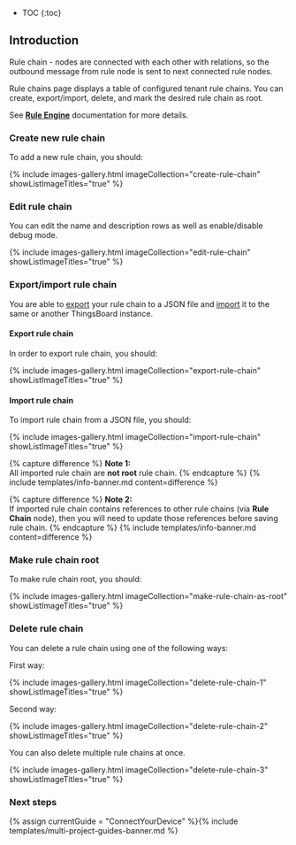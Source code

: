 
* TOC
{:toc}

## Introduction

Rule chain - nodes are connected with each other with relations, so the outbound message from rule node is sent to next connected rule nodes.

Rule chains page displays a table of configured tenant rule chains.
You can create, export/import, delete, and mark the desired rule chain as root.

See [**Rule Engine**](/docs/{{docsPrefix}}user-guide/rule-engine-2-0/re-getting-started/) documentation for more details.

### Create new rule chain

To add a new rule chain, you should:

{% include images-gallery.html imageCollection="create-rule-chain" showListImageTitles="true" %}

### Edit rule chain

You can edit the name and description rows as well as enable/disable debug mode.

{% include images-gallery.html imageCollection="edit-rule-chain" showListImageTitles="true" %}

### Export/import rule chain 

You are able to [export](#export-rule-chain) your rule chain to а JSON file and [import](#import-rule-chain) it to the same or another ThingsBoard instance.

#### Export rule chain 

In order to export rule chain, you should:

{% include images-gallery.html imageCollection="export-rule-chain" showListImageTitles="true" %}

#### Import rule chain

To import rule chain from а JSON file, you should:

{% include images-gallery.html imageCollection="import-rule-chain" showListImageTitles="true" %}

{% capture difference %}
**Note 1:**
<br>
All imported rule chain are **not root** rule chain.
{% endcapture %}
{% include templates/info-banner.md content=difference %}

{% capture difference %}
**Note 2:**
<br>
If imported rule chain contains references to other rule chains (via **Rule Chain** node), then you will need to update those references before saving rule chain.
{% endcapture %}
{% include templates/info-banner.md content=difference %}

### Make rule chain root

To make rule chain root, you should:

{% include images-gallery.html imageCollection="make-rule-chain-as-root" showListImageTitles="true" %}

### Delete rule chain

You can delete a rule chain using one of the following ways:

First way:

{% include images-gallery.html imageCollection="delete-rule-chain-1" showListImageTitles="true" %}

Second way:

{% include images-gallery.html imageCollection="delete-rule-chain-2" showListImageTitles="true" %}

You can also delete multiple rule chains at once.

{% include images-gallery.html imageCollection="delete-rule-chain-3" showListImageTitles="true" %}

### Next steps

{% assign currentGuide = "ConnectYourDevice" %}{% include templates/multi-project-guides-banner.md %}
